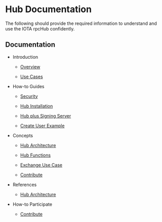 
# Hub Documentation

The following should provide the required information to understand and use the IOTA rpcHub confidently.

## Documentation
- Introduction
    - [Overview](introduction/overview.md)
    
    - [Use Cases](introduction/usecases.md)
    
- How-to Guides
    - [Security](how-to-guides/security.md)
    
    - [Hub Installation](how-to-guides/simple-install.md)
       
    - [Hub plus Signing Server](how-to-guides/signing-server.md)
    
    - [Create User Example](how-to-guides/create-user.md)
    
- Concepts
    - [Hub Architecture](concepts/architecture.md)
    
    - [Hub Functions](concepts/components.md)
    
    - [Exchange Use Case](concepts/exchange-implementation.md)

    - [Contribute](concepts/contribution.md)
- References
    - [Hub Architecture](references/reference.md)

- How-to Participate 
    - [Contribute](knowledgebase/contribute.md)
